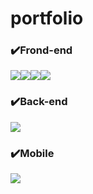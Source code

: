 # portfolio

### ✔️Frond-end
<img src="https://img.shields.io/badge/React-61DAFB?style=for-the-badge&logo=React&logoColor=black"><img src="https://img.shields.io/badge/Css-1572B6?style=for-the-badge&logo=Css&logoColor=white"><img src="https://img.shields.io/badge/Redux-764ABC?style=for-the-badge&logo=Redux&logoColor=purple"><img src="https://img.shields.io/badge/Next.js-000000?style=for-the-badge&logo=Next.js&logoColor=white">

### ✔️Back-end
<img src="https://img.shields.io/badge/Spring Boot-6DB33F?style=for-the-badge&logo=Spring Boot&logoColor=yellow">

### ✔️Mobile
<img src="https://img.shields.io/badge/Spring Boot-6DB33F?style=for-the-badge&logo=Flutter&logoColor=yellow">
